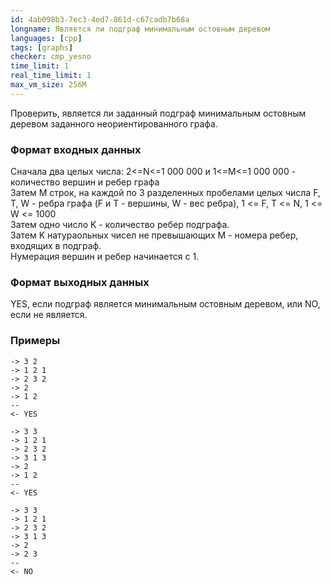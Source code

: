 ```yaml
---
id: 4ab098b3-7ec3-4ed7-861d-c67cadb7b68a
longname: Является ли подграф минимальным остовным деревом
languages: [cpp]
tags: [graphs]
checker: cmp_yesno
time_limit: 1
real_time_limit: 1
max_vm_size: 256M
---
```



Проверить, является ли заданный подграф минимальным остовным деревом заданного неориентированного графа.

### Формат входных данных

Сначала два целых числа: 2<=N<=1 000 000 и 1<=M<=1 000 000 - количество вершин и ребер графа  
Затем M строк, на каждой по 3 разделенных пробелами целых числа F, T, W - ребра графа (F и T - вершины, W - вес ребра), 1 <= F, T <= N, 1 <= W <= 1000  
Затем одно число K - количество ребер подграфа.  
Затем K натураольных чисел не превышающих M - номера ребер, входящих в подграф.  
Нумерация вершин и ребер начинается с 1.

### Формат выходных данных

YES, если подграф является минимальным остовным деревом, или NO, если не является.

### Примеры

```
-> 3 2
-> 1 2 1
-> 2 3 2
-> 2
-> 1 2
--
<- YES
```

```
-> 3 3
-> 1 2 1
-> 2 3 2
-> 3 1 3
-> 2
-> 1 2
--
<- YES
```

```
-> 3 3
-> 1 2 1
-> 2 3 2
-> 3 1 3
-> 2
-> 2 3
--
<- NO
```
